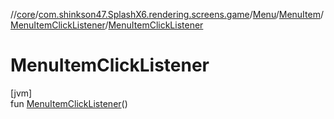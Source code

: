 //[core](../../../../../index.md)/[com.shinkson47.SplashX6.rendering.screens.game](../../../index.md)/[Menu](../../index.md)/[MenuItem](../index.md)/[MenuItemClickListener](index.md)/[MenuItemClickListener](-menu-item-click-listener.md)

# MenuItemClickListener

[jvm]\
fun [MenuItemClickListener](-menu-item-click-listener.md)()
